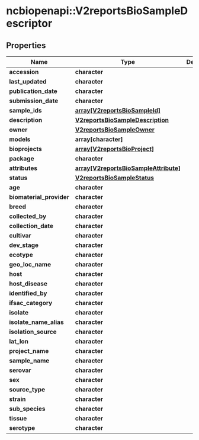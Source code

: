 # ncbiopenapi::V2reportsBioSampleDescriptor


## Properties
Name | Type | Description | Notes
------------ | ------------- | ------------- | -------------
**accession** | **character** |  | [optional] 
**last_updated** | **character** |  | [optional] 
**publication_date** | **character** |  | [optional] 
**submission_date** | **character** |  | [optional] 
**sample_ids** | [**array[V2reportsBioSampleId]**](v2reportsBioSampleId.md) |  | [optional] 
**description** | [**V2reportsBioSampleDescription**](v2reportsBioSampleDescription.md) |  | [optional] 
**owner** | [**V2reportsBioSampleOwner**](v2reportsBioSampleOwner.md) |  | [optional] 
**models** | **array[character]** |  | [optional] 
**bioprojects** | [**array[V2reportsBioProject]**](v2reportsBioProject.md) |  | [optional] 
**package** | **character** |  | [optional] 
**attributes** | [**array[V2reportsBioSampleAttribute]**](v2reportsBioSampleAttribute.md) |  | [optional] 
**status** | [**V2reportsBioSampleStatus**](v2reportsBioSampleStatus.md) |  | [optional] 
**age** | **character** |  | [optional] 
**biomaterial_provider** | **character** |  | [optional] 
**breed** | **character** |  | [optional] 
**collected_by** | **character** |  | [optional] 
**collection_date** | **character** |  | [optional] 
**cultivar** | **character** |  | [optional] 
**dev_stage** | **character** |  | [optional] 
**ecotype** | **character** |  | [optional] 
**geo_loc_name** | **character** |  | [optional] 
**host** | **character** |  | [optional] 
**host_disease** | **character** |  | [optional] 
**identified_by** | **character** |  | [optional] 
**ifsac_category** | **character** |  | [optional] 
**isolate** | **character** |  | [optional] 
**isolate_name_alias** | **character** |  | [optional] 
**isolation_source** | **character** |  | [optional] 
**lat_lon** | **character** |  | [optional] 
**project_name** | **character** |  | [optional] 
**sample_name** | **character** |  | [optional] 
**serovar** | **character** |  | [optional] 
**sex** | **character** |  | [optional] 
**source_type** | **character** |  | [optional] 
**strain** | **character** |  | [optional] 
**sub_species** | **character** |  | [optional] 
**tissue** | **character** |  | [optional] 
**serotype** | **character** |  | [optional] 


